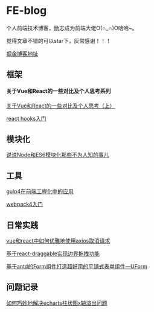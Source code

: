 # FE-blog
个人前端技术博客，励志成为前端大佬O(∩_∩)O哈哈~。

觉得文章不错的可以star下，灰常感谢！！！

[掘金博客地址](https://juejin.im/user/5922cebcda2f60005d5f2431/posts)

## 框架

#### 关于Vue和React的一些对比及个人思考系列

[关于Vue和React的一些对比及个人思考（上）](./关于Vue和React的一些对比及个人思考（上）.md)

[react hooks入门](./react-hooks.md)

## 模块化
[说说Node和ES6模块化那些不为人知的事儿](./说说Node和ES6模块化那些不为人知的事儿.md)

## 工具
[gulp4在前端工程化中的应用](./gulp4在前端工程化中的应用.md)

[webpack4入门](./webpack4入门.md)

## 日常实践
[vue和react中如何优雅地使用axios取消请求](./vue和react中如何优雅地使用axios取消请求.md)

[基于react-draggable实现边界拖拽功能](./基于react-draggable实现边界拖拽功能.md)

[基于antd的Form组件打造超好用的平铺式表单组件—UForm](./基于antd的Form组件打造超好用的平铺式表单组件—UForm.md)

## 问题记录
[如何巧妙地解决echarts柱状图x轴溢出问题](./如何巧妙地解决echarts柱状图x轴溢出问题.md)
